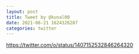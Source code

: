 ```yaml
--- 
layout: post 
title: Tweet by @kunal00 
date: 2021-06-21 1624326287 
categories: twitter 
--- 
```

https://twitter.com/o/status/1407152532846264320